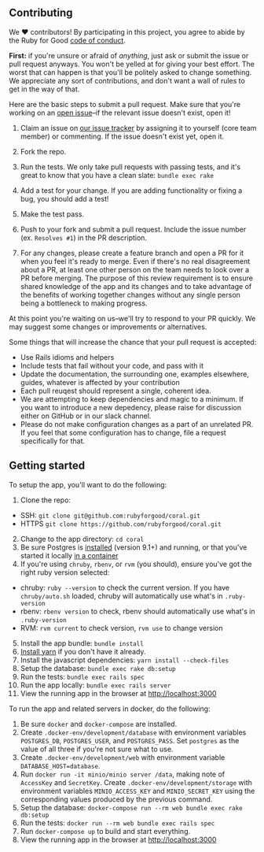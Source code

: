 ## Contributing

We ♥ contributors! By participating in this project, you agree to abide by the Ruby for Good [code of conduct].

**First:** if you're unsure or afraid of *anything*, just ask or submit the issue or pull request anyways. You won't be yelled at for giving your best effort. The worst that can happen is that you'll be politely asked to change something. We appreciate any sort of contributions, and don't want a wall of rules to get in the way of that.

[code of conduct]: https://github.com/rubyforgood/code-of-conduct

Here are the basic steps to submit a pull request. Make sure that you're working on an [open issue]–if the relevant issue doesn't exist, open it!

[open issue]: https://github.com/rubyforgood/coral/issues

1. Claim an issue on [our issue tracker][open issue] by assigning it to yourself (core team member) or commenting. If the issue doesn't exist yet, open it.

2. Fork the repo.

3. Run the tests. We only take pull requests with passing tests, and it's great to know that you have a clean slate: `bundle exec rake`

4. Add a test for your change. If you are adding functionality or fixing a  bug, you should add a test!

5. Make the test pass.

6. Push to your fork and submit a pull request. Include the issue number (ex. `Resolves #1`) in the PR description.

7. For any changes, please create a feature branch and open a PR for it when you feel it's ready to merge. Even if there's no real disagreement about a PR, at least one other person on the team needs to look over a PR before merging. The purpose of this review requirement is to ensure shared knowledge of the app and its changes and to take advantage of the benefits of working together changes without any single person being a bottleneck to making progress.

At this point you're waiting on us–we'll try to respond to your PR quickly. We may suggest some changes or improvements or alternatives.

Some things that will increase the chance that your pull request is accepted:

* Use Rails idioms and helpers
* Include tests that fail without your code, and pass with it
* Update the documentation, the surrounding one, examples elsewhere, guides, whatever is affected by your contribution
* Each pull reuqest should represent a single, coherent idea.
* We are attempting to keep dependencies and magic to a minimum.  If you want to introduce a new depedency, please raise for discussion either on GitHub or in our slack channel.
* Please do not make configuration changes as a part of an unrelated PR.  If you feel that some configuration has to change, file a request specifically for that.

## Getting started

To setup the app, you'll want to do the following:

1. Clone the repo:
  - SSH: `git clone git@github.com:rubyforgood/coral.git`
  - HTTPS `git clone https://github.com/rubyforgood/coral.git`
2. Change to the app directory: `cd coral`
3. Be sure Postgres is [installed](https://www.postgresql.org/download/) (version 9.1+) and running, or that you've started it locally [in a container](https://hub.docker.com/_/postgres)
4. If you're using `chruby`, `rbenv`, or `rvm` (you should), ensure you've got the right ruby version selected:
  - chruby: `ruby --version` to check the current version. If you have `chruby/auto.sh` loaded, chruby will automatically use what's in `.ruby-version`
  - rbenv: `rbenv version` to check, rbenv should automatically use what's in `.ruby-version`
  - RVM: `rvm current` to check version, `rvm use` to change version
5. Install the app bundle: `bundle install`
6. [Install yarn](https://yarnpkg.com/lang/en/docs/install/#mac-stable) if you don't have it already.
7. Install the javascript dependencies: `yarn install --check-files`
8. Setup the database: `bundle exec rake db:setup`
9. Run the tests: `bundle exec rails spec`
10. Run the app locally: `bundle exec rails server`
11. View the running app in the browser at [http://localhost:3000](http://localhost:3000)

To run the app and related servers in docker, do the following:

1. Be sure `docker` and `docker-compose` are installed.
2. Create `.docker-env/development/database` with environment variables `POSTGRES_DB`, `POSTGRES_USER`, and `POSTGRES_PASS`. Set `postgres` as the value of all three if you're not sure what to use.
3. Create `.docker-env/development/web` with environment variable `DATABASE_HOST=database`.
4. Run `docker run -it minio/minio server /data`, making note of `AccessKey` and `SecretKey`. Create `.docker-env/development/storage` with environment variables `MINIO_ACCESS_KEY` and `MINIO_SECRET_KEY` using the corresponding values produced by the previous command.
5. Setup the database: `docker-compose run --rm web bundle exec rake db:setup`
6. Run the tests: `docker run --rm web bundle exec rails spec`
7. Run `docker-compose up` to build and start everything.
8. View the running app in the browser at [http://localhost:3000](http://localhost:3000)
